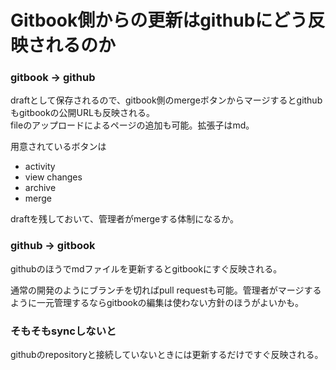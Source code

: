 # Gitbook側からの更新はgithubにどう反映されるのか

### gitbook -&gt; github

draftとして保存されるので、gitbook側のmergeボタンからマージするとgithubもgitbookの公開URLも反映される。  
fileのアップロードによるページの追加も可能。拡張子はmd。

用意されているボタンは

* activity
* view changes
* archive
* merge

draftを残しておいて、管理者がmergeする体制になるか。

### github -&gt; gitbook

githubのほうでmdファイルを更新するとgitbookにすぐ反映される。

通常の開発のようにブランチを切ればpull requestも可能。管理者がマージするように一元管理するならgitbookの編集は使わない方針のほうがよいかも。

### そもそもsyncしないと

githubのrepositoryと接続していないときには更新するだけですぐ反映される。

